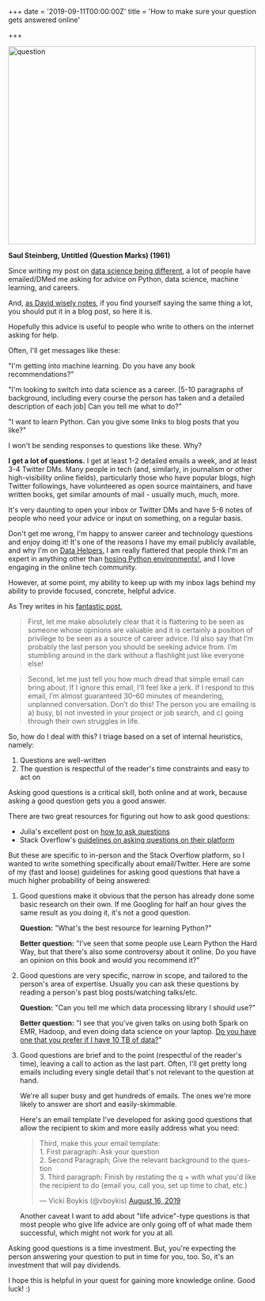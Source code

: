 +++
date = '2019-09-11T00:00:00Z'
title = 'How to make sure your question gets answered online'

+++

 <img src="https://raw.githubusercontent.com/veekaybee/veekaybee.github.io/master/images/question.png" alt="question" height="400" width="500"> 
 
**Saul Steinberg, Untitled (Question Marks) (1961)**

<meta name="twitter:card" content="summary">
<meta name="twitter:site" content="@vboykis">
<meta name="twitter:creator" content="@vboykis">
<meta name="twitter:title" content="Asking good questions online">
<meta name="twitter:description" content="Getting answers is a skill. Here's how to do it.">
<meta name="twitter:image" content="https://raw.githubusercontent.com/veekaybee/veekaybee.github.io/master/images/question.png">

Since writing my post on [data science being different](https://veekaybee.github.io/2019/02/13/data-science-is-different/), a lot of people have emailed/DMed me asking for advice on Python, data science, machine learning, and careers.  

And, [as David wisely notes](https://twitter.com/drob/status/928447584712253440), if you find yourself saying the same thing a lot, you should put it in a blog post, so here it is. 

Hopefully this advice is useful to people who write to others on the internet asking for help. 

Often, I'll get messages like these: 

"I'm getting into machine learning. Do you have any book recommendations?"

"I'm looking to switch into data science as a career.
[5-10 paragraphs of background, including every course the person has taken and a detailed description of each job] Can you tell me what to do?"

"I want to learn Python. Can you give some links to blog posts that you like?"

I won't be sending responses to questions like these. Why? 

**I get a lot of questions.** I get at least 1-2 detailed emails a week, and at least 3-4 Twitter DMs. Many people in tech (and, similarly, in journalism or other high-visibility online fields), particularly those who have popular blogs, high Twitter followings, have volunteered as open source maintainers, and have written books, get similar amounts of mail - usually much, much, more.

It's very daunting to open your inbox or Twitter DMs and have 5-6 notes of people who need your advice or input on something, on a regular basis. 

Don't get me wrong, I'm happy to answer career and technology questions and enjoy doing it! It's one of the reasons I have my email publicly available, and why I'm on [Data Helpers.](https://www.datahelpers.org/) I am really flattered that people think I'm an expert in anything other than [hosing Python environments!](https://veekaybee.github.io/2018/03/12/installing-python-is-hard/), and I love engaging in the online tech community. 

However, at some point, my ability to keep up with my inbox lags behind my ability to provide focused, concrete, helpful advice. 

As Trey writes in his [fantastic post](https://medium.com/@treycausey/do-you-have-time-for-a-quick-chat-c3f7e46de89d), 

> First, let me make absolutely clear that it is flattering to be seen as someone whose opinions are valuable and it is certainly a position of privilege to be seen as a source of career advice. I’d also say that I’m probably the last person you should be seeking advice from. I’m stumbling around in the dark without a flashlight just like everyone else!

> Second, let me just tell you how much dread that simple email can bring about. If I ignore this email, I’ll feel like a jerk. If I respond to this email, I’m almost guaranteed 30–60 minutes of meandering, unplanned conversation. Don’t do this! The person you are emailing is a) busy, b) not invested in your project or job search, and c) going through their own struggles in life. 

So, how do I deal with this? I triage based on a set of internal heuristics, namely: 

1. Questions are well-written
2. The question is respectful of the reader's time constraints and easy to act on

Asking good questions is a critical skill, both online and at work, because asking a good question gets you a good answer. 

There are two great resources for figuring out how to ask good questions: 

+ Julia's excellent post on [how to ask questions](https://jvns.ca/blog/good-questions/)
+ Stack Overflow's [guidelines on asking questions on their platform](https://stackoverflow.com/help/how-to-ask)

But these are specific to in-person and the Stack Overflow platform, so I wanted to write something specifically about email/Twitter. Here are some of my (fast and loose) guidelines for asking good questions that have a much higher probability of being answered: 

1. Good questions make it obvious that the person has already done some basic research on their own. If me Googling for half an hour gives the same result as you doing it, it's not a good question. 

     **Question:** "What's the best resource for learning Python?"

     **Better question:** "I've seen that some people use Learn Python the Hard Way, but that there's also some controversy about it online. Do you have an opinion on this book and would you recommend it?"

2. Good questions are very specific, narrow in scope, and tailored to the person's area of expertise. Usually you can ask these questions by reading a person's past blog posts/watching talks/etc. 

    **Question:** "Can you tell me which data processing library I should use?"

    **Better question:** "I see that you've given talks on using both Spark on EMR, Hadoop, and even doing data science on your laptop. [Do you have one that you prefer if I have 10 TB of data?](https://veekaybee.github.io/2017/03/20/hadoop-or-laptop)" 

3. Good questions are brief and to the point (respectful of the reader's time), leaving a call to action as the last part. Often, I'll get pretty long emails including every single detail that's not relevant to the question at hand. 

    We're all super busy and get hundreds of emails. The ones we're more likely to answer are short and easily-skimmable.

    Here's an email template I've developed for asking good questions that allow the recipient to skim and more easily address what you need: 

    <blockquote class="twitter-tweet"><p lang="en" dir="ltr">Third, make this your email template: <br>1. First paragraph: Ask your question<br>2. Second Paragraph; Give the relevant background to the question<br>3. Third paragraph: Finish by restating the q + with what you&#39;d like the recipient to do (email you, call you, set up time to chat, etc.)</p>&mdash; Vicki Boykis (@vboykis) <a href="https://twitter.com/vboykis/status/1162185666408648704?ref_src=twsrc%5Etfw">August 16, 2019</a></blockquote> <script async src="https://platform.twitter.com/widgets.js" charset="utf-8"></script> 

    Another caveat I want to add about "life advice"-type questions is that most people who give life advice are only going off of what made them successful, which might not work for you at all. 

Asking good questions is a time investment. But, you're expecting the person answering your question to put in time for you, too. So, it's an investment that will pay dividends.  

I hope this is helpful in your quest for gaining more knowledge online. Good luck! :)

